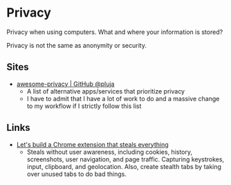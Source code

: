 # Privacy

Privacy when using computers. What and where your information is stored?

Privacy is not the same as anonymity or security.

## Sites

- [awesome-privacy | GitHub @pluja](https://github.com/pluja/awesome-privacy)
  - A list of alternative apps/services that prioritize privacy
  - I have to admit that I have a lot of work to do and a massive change to my
    workflow if I strictly follow this list

## Links

- [Let's build a Chrome extension that steals everything](https://mattfrisbie.substack.com/p/spy-chrome-extension)
  - Steals without user awareness, including cookies, history, screenshots, user
    navigation, and page traffic. Capturing keystrokes, input, clipboard, and
    geolocation. Also, create stealth tabs by taking over unused tabs to do bad
    things.
